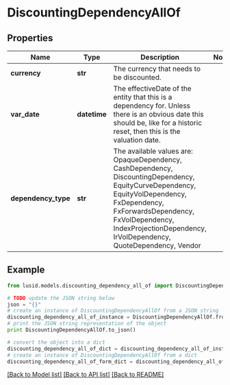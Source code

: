 # DiscountingDependencyAllOf


## Properties
Name | Type | Description | Notes
------------ | ------------- | ------------- | -------------
**currency** | **str** | The currency that needs to be discounted. | 
**var_date** | **datetime** | The effectiveDate of the entity that this is a dependency for.  Unless there is an obvious date this should be, like for a historic reset, then this is the valuation date. | 
**dependency_type** | **str** | The available values are: OpaqueDependency, CashDependency, DiscountingDependency, EquityCurveDependency, EquityVolDependency, FxDependency, FxForwardsDependency, FxVolDependency, IndexProjectionDependency, IrVolDependency, QuoteDependency, Vendor | 

## Example

```python
from lusid.models.discounting_dependency_all_of import DiscountingDependencyAllOf

# TODO update the JSON string below
json = "{}"
# create an instance of DiscountingDependencyAllOf from a JSON string
discounting_dependency_all_of_instance = DiscountingDependencyAllOf.from_json(json)
# print the JSON string representation of the object
print DiscountingDependencyAllOf.to_json()

# convert the object into a dict
discounting_dependency_all_of_dict = discounting_dependency_all_of_instance.to_dict()
# create an instance of DiscountingDependencyAllOf from a dict
discounting_dependency_all_of_form_dict = discounting_dependency_all_of.from_dict(discounting_dependency_all_of_dict)
```
[[Back to Model list]](../README.md#documentation-for-models) [[Back to API list]](../README.md#documentation-for-api-endpoints) [[Back to README]](../README.md)


